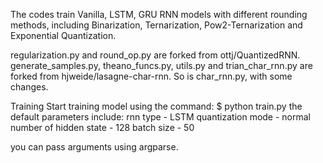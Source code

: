 The codes train Vanilla, LSTM, GRU RNN models with different rounding methods, including Binarization, Ternarization, Pow2-Ternarization and Exponential Quantization.

regularization.py and round_op.py are forked from ottj/QuantizedRNN. generate_samples.py, theano_funcs.py, utils.py and trian_char_rnn.py are forked from hjweide/lasagne-char-rnn. So is char_rnn.py, with some changes.

Training 
Start training model using the command:
$ python train.py
the default parameters include:
rnn type - LSTM
quantization mode - normal
number of hidden state - 128
batch size - 50

you can pass arguments using argparse.
